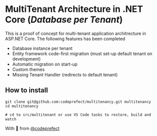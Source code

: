 # MultiTenant Architecture in .NET Core (*Database per Tenant*)

This is a proof of concept for multi-tenant application architrecture in ASP.NET Core.
The following features has been completed

* Database instance per tenant
* Entity framework code-first migration (must set-up default tenant on development)
* Automatic migration on start-up
* Custom themes
* Missing Tenant Handler (redirects to default tenant)

## How to install

```[bash]
git clone git@github.com:codeprefect/multitenancy.git multitenancy
cd multitenancy

# cd to src/multitenant or use VS Code tasks to restore, build and watch
```

With &#x1F493; from [@codeprefect](https://gihub.com/codeprefect)
